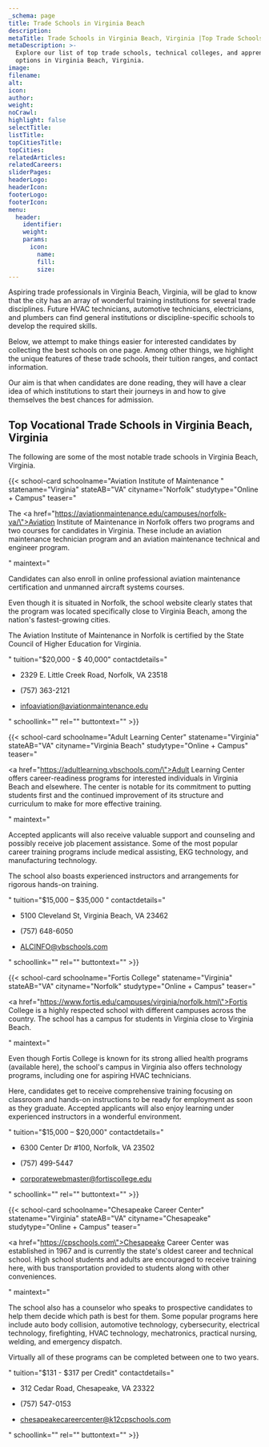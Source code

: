 ```yaml
---
_schema: page
title: Trade Schools in Virginia Beach
description:
metaTitle: Trade Schools in Virginia Beach, Virginia |Top Trade Schools
metaDescription: >-
  Explore our list of top trade schools, technical colleges, and apprenticeship
  options in Virginia Beach, Virginia.
image:
filename:
alt:
icon:
author:
weight:
noCrawl:
highlight: false
selectTitle:
listTitle:
topCitiesTitle:
topCities:
relatedArticles:
relatedCareers:
sliderPages:
headerLogo:
headerIcon:
footerLogo:
footerIcon:
menu:
  header:
    identifier:
    weight:
    params:
      icon:
        name:
        fill:
        size:
---
```

Aspiring trade professionals in Virginia Beach, Virginia, will be glad to know that the city has an array of wonderful training institutions for several trade disciplines. Future HVAC technicians, automotive technicians, electricians, and plumbers can find general institutions or discipline-specific schools to develop the required skills.

Below, we attempt to make things easier for interested candidates by collecting the best schools on one page. Among other things, we highlight the unique features of these trade schools, their tuition ranges, and contact information.

Our aim is that when candidates are done reading, they will have a clear idea of which institutions to start their journeys in and how to give themselves the best chances for admission.

## **Top Vocational Trade Schools in Virginia Beach, Virginia**

The following are some of the most notable trade schools in Virginia Beach, Virginia.

{{< school-card schoolname="Aviation Institute of Maintenance " statename="Virginia" stateAB="VA" cityname="Norfolk" studytype="Online + Campus" teaser="<p>The <a href=\"https://aviationmaintenance.edu/campuses/norfolk-va/\">Aviation Institute of Maintenance</a> in Norfolk offers two programs and two courses for candidates in Virginia. These include an aviation maintenance technician program and an aviation maintenance technical and engineer program.</p>" maintext="<p>Candidates can also enroll in online professional aviation maintenance certification and unmanned aircraft systems courses.</p><p>Even though it is situated in Norfolk, the school website clearly states that the program was located specifically close to Virginia Beach, among the nation's fastest-growing cities.</p><p>The Aviation Institute of Maintenance in Norfolk is certified by the State Council of Higher Education for Virginia.</p>" tuition="$20,000 - $ 40,000" contactdetails="<ul><li><p>2329 E. Little Creek Road, Norfolk, VA 23518</p></li><li><p>(757) 363-2121</p></li><li><p>infoaviation@aviationmaintenance.edu</p></li></ul>" schoollink="" rel="" buttontext="" >}}

{{< school-card schoolname="Adult Learning Center" statename="Virginia" stateAB="VA" cityname="Virginia Beach" studytype="Online + Campus" teaser="<p><a href=\"https://adultlearning.vbschools.com/\">Adult Learning Center</a> offers career-readiness programs for interested individuals in Virginia Beach and elsewhere. The center is notable for its commitment to putting students first and the continued improvement of its structure and curriculum to make for more effective training.</p>" maintext="<p>Accepted applicants will also receive valuable support and counseling and possibly receive job placement assistance. Some of the most popular career training programs include medical assisting, EKG technology, and manufacturing technology.</p><p>The school also boasts experienced instructors and arrangements for rigorous hands-on training.</p>" tuition="$15,000 – $35,000 " contactdetails="<ul><li><p>5100 Cleveland St, Virginia Beach, VA 23462</p></li><li><p>(757) 648-6050</p></li><li><p>ALCINFO@vbschools.com</p></li></ul>" schoollink="" rel="" buttontext="" >}}

{{< school-card schoolname="Fortis College" statename="Virginia" stateAB="VA" cityname="Norfolk" studytype="Online + Campus" teaser="<p><a href=\"https://www.fortis.edu/campuses/virginia/norfolk.html\">Fortis College</a> is a highly respected school with different campuses across the country. The school has a campus for students in Virginia close to Virginia Beach.</p>" maintext="<p>Even though Fortis College is known for its strong allied health programs (available here), the school's campus in Virginia also offers technology programs, including one for aspiring HVAC technicians.</p><p>Here, candidates get to receive comprehensive training focusing on classroom and hands-on instructions to be ready for employment as soon as they graduate. Accepted applicants will also enjoy learning under experienced instructors in a wonderful environment.</p>" tuition="$15,000 – $20,000" contactdetails="<ul><li><p>6300 Center Dr #100, Norfolk, VA 23502</p></li><li><p>(757) 499-5447</p></li><li><p>corporatewebmaster@fortiscollege.edu</p></li></ul>" schoollink="" rel="" buttontext="" >}}

{{< school-card schoolname="Chesapeake Career Center" statename="Virginia" stateAB="VA" cityname="Chesapeake" studytype="Online + Campus" teaser="<p><a href=\"https://cpschools.com\">Chesapeake Career Center</a> was established in 1967 and is currently the state's oldest career and technical school. High school students and adults are encouraged to receive training here, with bus transportation provided to students along with other conveniences.</p>" maintext="<p>The school also has a counselor who speaks to prospective candidates to help them decide which path is best for them. Some popular programs here include auto body collision, automotive technology, cybersecurity, electrical technology, firefighting, HVAC technology, mechatronics, practical nursing, welding, and emergency dispatch.</p><p>Virtually all of these programs can be completed between one to two years.</p>" tuition="$131 - $317 per Credit" contactdetails="<ul><li><p>312 Cedar Road, Chesapeake, VA 23322</p></li><li><p>(757) 547-0153</p></li><li><p>chesapeakecareercenter@k12cpschools.com</p></li></ul>" schoollink="" rel="" buttontext="" >}}